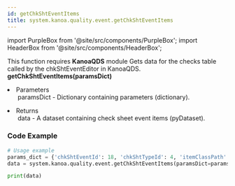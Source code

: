 ```yaml
---
id: getChkShtEventItems
title: system.kanoa.quality.event.getChkShtEventItems
---
```


import PurpleBox from '@site/src/components/PurpleBox';
import HeaderBox from '@site/src/components/HeaderBox';

<PurpleBox>This function requires <b>KanoaQDS</b> module</PurpleBox>
<HeaderBox header="Description">Gets data for the checks table called by the chkShtEventEditor in KanoaQDS.</HeaderBox>
<HeaderBox header="Syntax">
    <b>getChkShtEventItems(paramsDict)</b>
    <li> Parameters <br />
        <ul>paramsDict - Dictionary containing parameters (dictionary).</ul>
    </li>
    <li> Returns <br />
        <ul>data - A dataset containing check sheet event items (pyDataset).</ul>
    </li>
</HeaderBox>

### Code Example
```python
# Usage example
params_dict = {'chkShtEventId': 18, 'chkShtTypeId': 4, 'itemClassPath': 'some path', 'chkShtStateIds': [1, 2, 3], 'itemId': 45, 'enabled': True}
data = system.kanoa.quality.event.getChkShtEventItems(paramsDict=params_dict)

print(data)